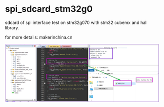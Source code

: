 # spi_sdcard_stm32g0
sdcard of spi interface test on stm32g070 with stm32 cubemx and hal library.



for more details: makerinchina.cn



![](note-img.png)

